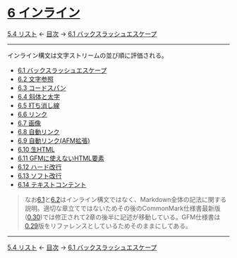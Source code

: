 # [6 インライン](https://higuma.github.io/github-markdown-guide/gfm/#inlines)

[5.4 リスト](lists.md)
← [目次](index.md) →
[6.1 バックスラッシュエスケープ](backslash-escapes.md)

------------------------------------------------------------------------

インライン構文は文字ストリームの並び順に評価される。

* [6.1 バックスラッシュエスケープ](backslash-escapes.md)
* [6.2 文字参照](entity-and-numeric-character-references.md)
* [6.3 コードスパン](code-spans.md)
* [6.4 斜体と太字](emphasis-and-strong-emphasis.md)
* [6.5 打ち消し線](strikethrough-extension.md)
* [6.6 リンク](links.md)
* [6.7 画像](images.md)
* [6.8 自動リンク](autolinks.md)
* [6.9 自動リンク(AFM拡張)](autolinks-extension.md)
* [6.10 生HTML](raw-html.md)
* [6.11 GFMに使えないHTML要素](disallowed-raw-html-extension.md)
* [6.12 ハード改行](hard-line-breaks.md)
* [6.13 ソフト改行](soft-line-breaks.md)
* [6.14 テキストコンテント](textual-content.md)

> なお[6.1](backslash-escapes.md)と[6.2](entity-and-numeric-character-references.md)はインライン構文ではなく、Markdown全体の記法に関する説明。適切な章立てではないためその後のCommonMark仕様書最新版([0.30](https://spec.commonmark.org/0.30/))では修正されて2章の後半に記述が移動している。GFM仕様書は[0.29](https://spec.commonmark.org/0.29/)版をリファレンスとしているためそのままにしてある。

------------------------------------------------------------------------

[5.4 リスト](lists.md)
← [目次](index.md) →
[6.1 バックスラッシュエスケープ](backslash-escapes.md)
